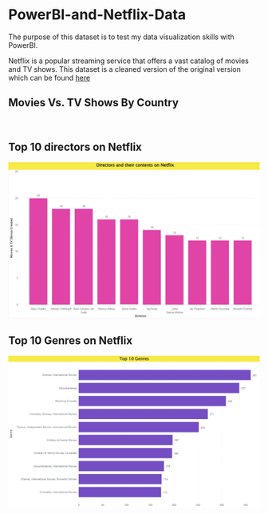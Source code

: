 # PowerBI-and-Netflix-Data
The purpose of this dataset is to test my data visualization skills with PowerBI.

Netflix is a popular streaming service that offers a vast catalog of movies and TV shows. 
This dataset is a cleaned version of the original version which can be found [here](https://www.kaggle.com/datasets/shivamb/netflix-shows)  


## Movies Vs. TV Shows By Country

<img src="">

## Top 10 directors on Netflix

<img src="https://raw.githubusercontent.com/LKPelayoUribe/PowerBI-and-Netflix-Data/main/Directors%20and%20their%20contents%20on%20Netflix.PNG">

## Top 10 Genres on Netflix

<img src="https://raw.githubusercontent.com/LKPelayoUribe/PowerBI-and-Netflix-Data/main/Top10Genres.PNG">
